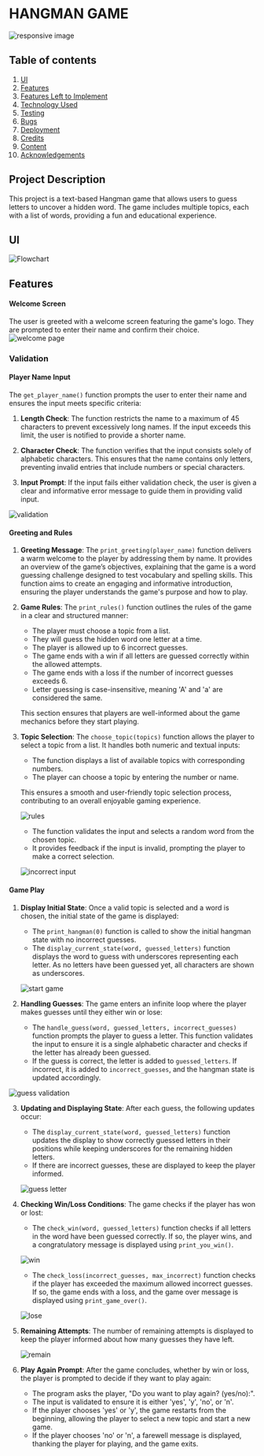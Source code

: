 # HANGMAN GAME

![responsive image](assets/images/main.png)

## Table of contents

1. [UI](#ui)
2. [Features](#features)
3. [Features Left to Implement](#left)
4. [Technology Used](#tech)
5. [Testing](#testing)
6. [Bugs](#bugs)
7. [Deployment](#deployment)
8. [Credits](#credits)
9. [Content](#content)
10. [Acknowledgements](#acknowledgements)

## Project Description

This project is a text-based Hangman game that allows users to guess letters to uncover a hidden word. The game includes multiple topics, each with a list of words, providing a fun and educational experience.

## UI

![Flowchart](assets/images/flowchart.png)

## Features

#### Welcome Screen
The user is greeted with a welcome screen featuring the game's logo. They are prompted to enter their name and confirm their choice.
![welcome page](assets/images/welcome.png)

### Validation

#### Player Name Input

The `get_player_name()` function prompts the user to enter their name and ensures the input meets specific criteria:

1. **Length Check**: The function restricts the name to a maximum of 45 characters to prevent excessively long names. If the input exceeds this limit, the user is notified to provide a shorter name.

2. **Character Check**: The function verifies that the input consists solely of alphabetic characters. This ensures that the name contains only letters, preventing invalid entries that include numbers or special characters.

3. **Input Prompt**: If the input fails either validation check, the user is given a clear and informative error message to guide them in providing valid input.

![validation](assets/images/validation.png)

#### Greeting and Rules

1. **Greeting Message**:
   The `print_greeting(player_name)` function delivers a warm welcome to the player by addressing them by name. It provides an overview of the game’s objectives, explaining that the game is a word guessing challenge designed to test vocabulary and spelling skills. This function aims to create an engaging and informative introduction, ensuring the player understands the game's purpose and how to play.

2. **Game Rules**:
   The `print_rules()` function outlines the rules of the game in a clear and structured manner:
   - The player must choose a topic from a list.
   - They will guess the hidden word one letter at a time.
   - The player is allowed up to 6 incorrect guesses.
   - The game ends with a win if all letters are guessed correctly within the allowed attempts.
   - The game ends with a loss if the number of incorrect guesses exceeds 6.
   - Letter guessing is case-insensitive, meaning 'A' and 'a' are considered the same.

   This section ensures that players are well-informed about the game mechanics before they start playing.

3. **Topic Selection**:
   The `choose_topic(topics)` function allows the player to select a topic from a list. It handles both numeric and textual inputs:
   - The function displays a list of available topics with corresponding numbers.
   - The player can choose a topic by entering the number or name.


   This ensures a smooth and user-friendly topic selection process, contributing to an overall enjoyable gaming experience.

   ![rules](assets/images/rules.png)

    - The function validates the input and selects a random word from the chosen topic.
    - It provides feedback if the input is invalid, prompting the player to make a correct selection.

    ![incorrect input](assets/images/wronginput.png)

#### Game Play

1. **Display Initial State**:
   Once a valid topic is selected and a word is chosen, the initial state of the game is displayed:
   - The `print_hangman(0)` function is called to show the initial hangman state with no incorrect guesses.
   - The `display_current_state(word, guessed_letters)` function displays the word to guess with underscores representing each letter. As no letters have been guessed yet, all characters are shown as underscores.

   ![start game](assets/images/start.png)

2. **Handling Guesses**:
   The game enters an infinite loop where the player makes guesses until they either win or lose:
   - The `handle_guess(word, guessed_letters, incorrect_guesses)` function prompts the player to guess a letter. This function validates the input to ensure it is a single alphabetic character and checks if the letter has already been guessed.
   - If the guess is correct, the letter is added to `guessed_letters`. If incorrect, it is added to `incorrect_guesses`, and the hangman state is updated accordingly.

  ![guess validation](assets/images/guessval.png) 

3. **Updating and Displaying State**:
   After each guess, the following updates occur:
   - The `display_current_state(word, guessed_letters)` function updates the display to show correctly guessed letters in their positions while keeping underscores for the remaining hidden letters.
   - If there are incorrect guesses, these are displayed to keep the player informed.

   ![guess letter](assets/images/guess.png)

4. **Checking Win/Loss Conditions**:
   The game checks if the player has won or lost:
   - The `check_win(word, guessed_letters)` function checks if all letters in the word have been guessed correctly. If so, the player wins, and a congratulatory message is displayed using `print_you_win()`.

   ![win](assets/images/win.png)

   - The `check_loss(incorrect_guesses, max_incorrect)` function checks if the player has exceeded the maximum allowed incorrect guesses. If so, the game ends with a loss, and the game over message is displayed using `print_game_over()`.

   ![lose](assets/images/lose.png)

5. **Remaining Attempts**:
   The number of remaining attempts is displayed to keep the player informed about how many guesses they have left.

   ![remain](assets/images/remain.png)

6. **Play Again Prompt**:
   After the game concludes, whether by win or loss, the player is prompted to decide if they want to play again:
   - The program asks the player, "Do you want to play again? (yes/no):".
   - The input is validated to ensure it is either 'yes', 'y', 'no', or 'n'.
   - If the player chooses 'yes' or 'y', the game restarts from the beginning, allowing the player to select a new topic and start a new game.
   - If the player chooses 'no' or 'n', a farewell message is displayed, thanking the player for playing, and the game exits.

